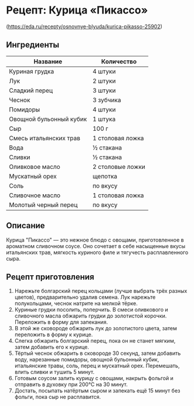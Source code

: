 # Рецепт: Курица «Пикассо»

(https://eda.ru/recepty/osnovnye-blyuda/kurica-pikasso-25902)

## Ингредиенты

| Название               | Количество      |
|------------------------|---------------  |
| Куриная грудка         | 4 штуки          |
| Лук                    | 2 штуки          |
| Сладкий перец          | 3 штуки          |
| Чеснок                 | 3 зубчика        |
| Помидоры               | 4 штуки          |
| Овощной бульонный кубик| 1 штука          |
| Сыр                    | 100 г            |
| Смесь итальянских трав | 1 столовая ложка |
| Вода                   | ½ стакана        |
| Сливки                 | ½ стакана        |
| Оливковое масло        | 2 столовые ложки |
| Мускатный орех         | щепотка          |
| Соль                   | по вкусу         |
| Сливочное масло        | 1 столовая ложка |
| Молотый черный перец   | по вкусу         |

## Описание

Курица "Пикассо" — это нежное блюдо с овощами, приготовленное в ароматном сливочном соусе. Оно сочетает в себе насыщенные вкусы итальянских трав, мягкость куриного филе и тягучесть расплавленного сыра.

## Рецепт приготовления

1. Нарежьте болгарский перец кольцами (лучше выбрать трёх разных цветов), предварительно удалив семена. Лук нарежьте полукольцами, чеснок натрите на мелкой тёрке.
2. Куриные грудки посолить, поперчить. В смеси оливкового и сливочного масла обжарить грудки до золотистой корочки. Переложить в форму для запекания.
3. В этой же сковороде обжарить лук до золотистого цвета, затем переложить в форму к курице.
4. Слегка обжарить болгарский перец, пока он не станет мягким, затем добавить его к курице.
5. Тёртый чеснок обжарить в сковороде 30 секунд, затем добавить воду, нарезанные помидоры, овощной бульонный кубик, итальянские травы, соль, перец и мускатный орех. Перемешать, влить сливки и тушить 5 минут.
6. Готовым соусом залить курицу с овощами, накрыть фольгой и отправить в духовку при 200°C на 30 минут.
7. Достать, посыпать натёртым сыром и запекать ещё 15 минут без фольги, пока сыр не расплавится.
